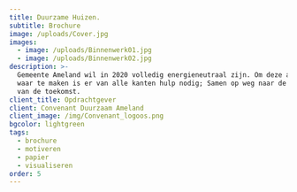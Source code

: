 ```yaml
---
title: Duurzame Huizen.
subtitle: Brochure
image: /uploads/Cover.jpg
images:
  - image: /uploads/Binnenwerk01.jpg
  - image: /uploads/Binnenwerk02.jpg
description: >-
  Gemeente Ameland wil in 2020 volledig energieneutraal zijn. Om deze ambitie
  waar te maken is er van alle kanten hulp nodig; Samen op weg naar de energie
  van de toekomst.
client_title: Opdrachtgever
client: Convenant Duurzaam Ameland
client_image: /img/Convenant_logoos.png
bgcolor: lightgreen
tags:
  - brochure
  - motiveren
  - papier
  - visualiseren
order: 5
---
```


